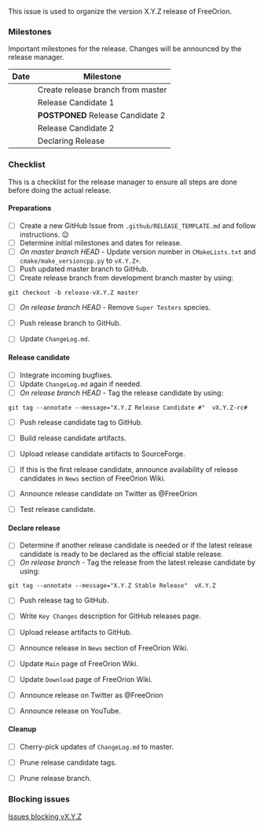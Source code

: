 <!--
Please  use the issue title 'Release X.Y.Z preparation' and replace X, Y and Z
with the major, minor and patch release version number.

The X.Y.Z convention as placeholder for the actual version number is used
thoughout this document.
-->

This issue is used to organize the version X.Y.Z release of FreeOrion.


### Milestones

Important milestones for the release.  Changes will be announced by the release
manager.

<!--
Add all relevant milestones ordered by date or sequence.  Use the YYYY-mm-dd
format for the date.  When a milestone entry is postponed copy the whole entry
and add it below the original entry.  Use ~~ to strike out the date in the
original entry and add a **POSTPONED** in front of the original milestone.

The time references used are mere suggestions.  'SP' stands for starting point,
the first milestone of the release.  '+1W', '+2W' should be interpreted as
'one week after SP', 'two weeks after SP' and so on.
-->

| Date             | Milestone                         |
|:---------------- | --------------------------------- |
| <!-- SP  -->     | Create release branch from master |
| <!-- +1W -->     | Release Candidate 1               |
| ~~<!-- +2W -->~~ | **POSTPONED** Release Candidate 2 |
| <!-- +3W -->     | Release Candidate 2               |
| <!-- +3W -->     | Declaring Release                 |


### Checklist

This is a checklist for the release manager to ensure all steps are done before
doing the actual release.


#### Preparations

* [ ] Create a new GitHub Issue from `.github/RELEASE_TEMPLATE.md` and follow
      instructions. :wink:
* [ ] Determine initial milestones and dates for release.
* [ ] *On master branch HEAD* - Update version number in `CMakeLists.txt` and
      `cmake/make_versioncpp.py` to `vX.Y.Z+`.
* [ ] Push updated master branch to GitHub.
* [ ] Create release branch from development branch master by using:
```
git checkout -b release-vX.Y.Z master
```
* [ ] *On release branch HEAD* - Remove `Super Testers` species.
* [ ] Push release branch to GitHub.
* [ ] Update `ChangeLog.md`.


#### Release candidate #

<!-- Copy this section if you plan to release multiple release candidates -->

* [ ] Integrate incoming bugfixes.
* [ ] Update `ChangeLog.md` again if needed.
* [ ] *On release branch HEAD* - Tag the release candidate by using:
```
git tag --annotate --message="X.Y.Z Release Candidate #"  vX.Y.Z-rc#
```
* [ ] Push release candidate tag to GitHub.
* [ ] Build release candidate artifacts.
* [ ] Upload release candidate artifacts to SourceForge.
* [ ] If this is the first release candidate, announce availability of
      release candidates in `News` section of FreeOrion Wiki.
* [ ] Announce release candidate on Twitter as @FreeOrion
* [ ] Test release candidate.


#### Declare release

* [ ] Determine if another release candidate is needed or if the latest release
      candidate is ready to be declared as the official stable release.
* [ ] *On release branch* - Tag the release from the latest release candidate
       by using:
```
git tag --annotate --message="X.Y.Z Stable Release"  vX.Y.Z
```
* [ ] Push release tag to GitHub.
* [ ] Write `Key Changes` description for GitHub releases page.
* [ ] Upload release artifacts to GitHub.
* [ ] Announce release in `News` section of FreeOrion Wiki.
* [ ] Update `Main` page of FreeOrion Wiki.
* [ ] Update `Download` page of FreeOrion Wiki.
* [ ] Announce release on Twitter as @FreeOrion
* [ ] Announce release on YouTube.


#### Cleanup

* [ ] Cherry-pick updates of `ChangeLog.md` to master. 
* [ ] Prune release candidate tags.
* [ ] Prune release branch.


### Blocking issues

<!--
Provide link to filtered list of issues which are blocking the release
-->
[Issues blocking vX.Y.Z](https://github.com/freeorion/freeorion/issues?q=is%3Aopen+is%3Aissue+milestone%3A%22vX.Y.Z%22)

